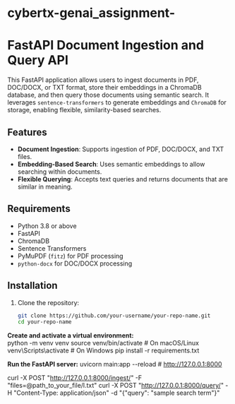 # cybertx-genai_assignment-
# FastAPI Document Ingestion and Query API

This FastAPI application allows users to ingest documents in PDF, DOC/DOCX, or TXT format, store their embeddings in a ChromaDB database, and then query those documents using semantic search. It leverages `sentence-transformers` to generate embeddings and `ChromaDB` for storage, enabling flexible, similarity-based searches.

## Features

- **Document Ingestion**: Supports ingestion of PDF, DOC/DOCX, and TXT files.
- **Embedding-Based Search**: Uses semantic embeddings to allow searching within documents.
- **Flexible Querying**: Accepts text queries and returns documents that are similar in meaning.

## Requirements

- Python 3.8 or above
- FastAPI
- ChromaDB
- Sentence Transformers
- PyMuPDF (`fitz`) for PDF processing
- `python-docx` for DOC/DOCX processing

## Installation

1. Clone the repository:

   ```bash
   git clone https://github.com/your-username/your-repo-name.git
   cd your-repo-name
   
**Create and activate a virtual environment:**   
python -m venv venv
source venv/bin/activate  # On macOS/Linux
venv\Scripts\activate     # On Windows
pip install -r requirements.txt

**Run the FastAPI server:**
uvicorn main:app --reload # http://127.0.0.1:8000


curl -X POST "http://127.0.0.1:8000/ingest/" -F "files=@path_to_your_file/l.txt"
curl -X POST "http://127.0.0.1:8000/query/" -H "Content-Type: application/json" -d "{\"query\": \"sample search term\"}"


